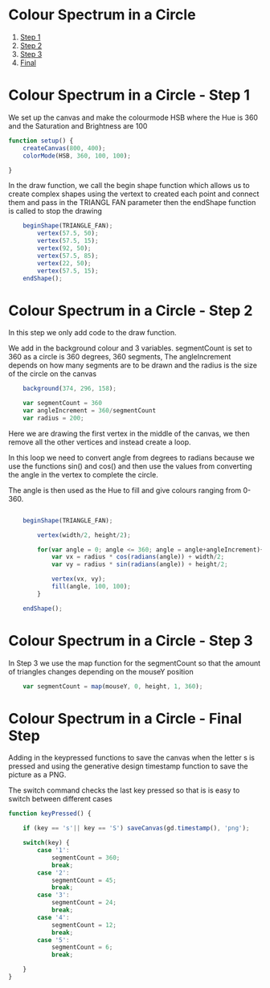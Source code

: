 # Colour Spectrum in a Circle

1. [Step 1](Step01/)
2. [Step 2](Step02/)
3. [Step 3](Step03/)
4. [Final](Final/)


# Colour Spectrum in a Circle - Step 1

We set up the canvas and make the colourmode HSB where the Hue is 360 and the Saturation and Brightness are 100

```js
function setup() {
    createCanvas(800, 400);
    colorMode(HSB, 360, 100, 100);

}
```

In the draw function, we call the begin shape function which allows us to create complex shapes using the vertext to created each point and connect them and pass in the TRIANGL FAN parameter then the endShape function is called to stop the drawing

```js
    beginShape(TRIANGLE_FAN);
        vertex(57.5, 50);
        vertex(57.5, 15);
        vertex(92, 50);
        vertex(57.5, 85);
        vertex(22, 50);
        vertex(57.5, 15);
    endShape();
```


# Colour Spectrum in a Circle - Step 2

In this step we only add code to the draw function.

We add in the background colour and 3 variables.
segmentCount is set to 360 as a circle is 360 degrees, 360 segments, The angleIncrement depends on how many segments are to be drawn and the radius is the size of the circle on the canvas

```js
    background(374, 296, 158);

    var segmentCount = 360
    var angleIncrement = 360/segmentCount
    var radius = 200;
```
Here we are drawing the first vertex in the middle of the canvas, we then remove all the other vertices and instead create a loop.

In this loop we need to convert angle from degrees to radians because we use the functions sin() and cos() and then use the values from converting the angle in the vertex to complete the circle.

The angle is then used as the Hue to fill and give colours ranging from 0-360.

```js

    beginShape(TRIANGLE_FAN);

        vertex(width/2, height/2);

        for(var angle = 0; angle <= 360; angle = angle+angleIncrement){
            var vx = radius * cos(radians(angle)) + width/2;
            var vy = radius * sin(radians(angle)) + height/2;

            vertex(vx, vy);
            fill(angle, 100, 100);
        }

    endShape();
```


# Colour Spectrum in a Circle - Step 3

In Step 3 we use the map function for the segmentCount so that the amount of triangles changes depending on the mouseY position

```js
    var segmentCount = map(mouseY, 0, height, 1, 360);
```


# Colour Spectrum in a Circle - Final Step

Adding in the keypressed functions to save the canvas when the letter s is pressed and using the generative design timestamp function to save the picture as a PNG.

The switch command checks the last key pressed so that is is easy to switch between different cases


```js
function keyPressed() {

    if (key == 's'|| key == 'S') saveCanvas(gd.timestamp(), 'png');

    switch(key) {
        case '1':
            segmentCount = 360;
            break;
        case '2':
            segmentCount = 45;
            break;
        case '3':
            segmentCount = 24;
            break;
        case '4':
            segmentCount = 12;
            break;
        case '5':
            segmentCount = 6;
            break;

    }
}
```
